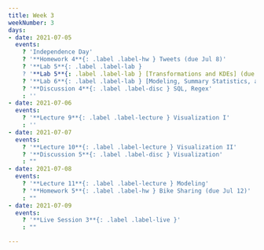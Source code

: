```yaml
---
title: Week 3
weekNumber: 3
days:
- date: 2021-07-05
  events:
    ? 'Independence Day'
    ? '**Homework 4**{: .label .label-hw } Tweets (due Jul 8)'
    ? '**Lab 5**{: .label .label-lab }
    ? '**Lab 5**{: .label .label-lab } [Transformations and KDEs] (due Jul 10)'
    ? '**Lab 6**{: .label .label-lab } [Modeling, Summary Statistics, and Loss Functions](due Jul 10)'
    ? '**Discussion 4**{: .label .label-disc } SQL, Regex'
    : ''
- date: 2021-07-06
  events:
    ? '**Lecture 9**{: .label .label-lecture } Visualization I'
    : ''
- date: 2021-07-07
  events:
    ? '**Lecture 10**{: .label .label-lecture } Visualization II'
    ? '**Discussion 5**{: .label .label-disc } Visualization'
    : ""
- date: 2021-07-08
  events:
    ? '**Lecture 11**{: .label .label-lecture } Modeling'
    ? '**Homework 5**{: .label .label-hw } Bike Sharing (due Jul 12)'
    : ""
- date: 2021-07-09
  events:
    ? '**Live Session 3**{: .label .label-live }'
    : ""

---
```

